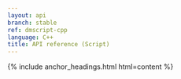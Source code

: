 ```yaml
---
layout: api
branch: stable
ref: dmscript-cpp
language: C++
title: API reference (Script)
---
```

{% include anchor_headings.html html=content %}